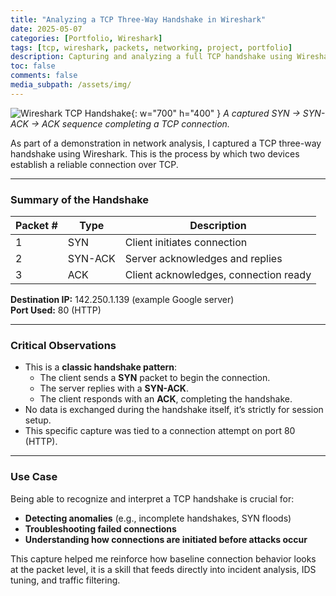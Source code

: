 ```yaml
---
title: "Analyzing a TCP Three-Way Handshake in Wireshark"
date: 2025-05-07
categories: [Portfolio, Wireshark]
tags: [tcp, wireshark, packets, networking, project, portfolio]
description: Capturing and analyzing a full TCP handshake using Wireshark.
toc: false
comments: false
media_subpath: /assets/img/
---
```


![Wireshark TCP Handshake](Wireshark-SYN.png){: w="700" h="400" }
_A captured SYN → SYN-ACK → ACK sequence completing a TCP connection._

As part of a demonstration in network analysis, I captured a TCP three-way handshake using Wireshark. This is the process by which two devices establish a reliable connection over TCP.

---

### Summary of the Handshake

| Packet # | Type     | Description                            |
|----------|----------|----------------------------------------|
| 1        | SYN      | Client initiates connection            |
| 2        | SYN-ACK  | Server acknowledges and replies        |
| 3        | ACK      | Client acknowledges, connection ready  |

**Destination IP:** 142.250.1.139 (example Google server)  
**Port Used:** 80 (HTTP)

---

### Critical Observations

- This is a **classic handshake pattern**:
  - The client sends a **SYN** packet to begin the connection.
  - The server replies with a **SYN-ACK**.
  - The client responds with an **ACK**, completing the handshake.
- No data is exchanged during the handshake itself, it’s strictly for session setup.
- This specific capture was tied to a connection attempt on port 80 (HTTP).

---

### Use Case

Being able to recognize and interpret a TCP handshake is crucial for:

- **Detecting anomalies** (e.g., incomplete handshakes, SYN floods)
- **Troubleshooting failed connections**
- **Understanding how connections are initiated before attacks occur**

This capture helped me reinforce how baseline connection behavior looks at the packet level, it is a skill that feeds directly into incident analysis, IDS tuning, and traffic filtering.

